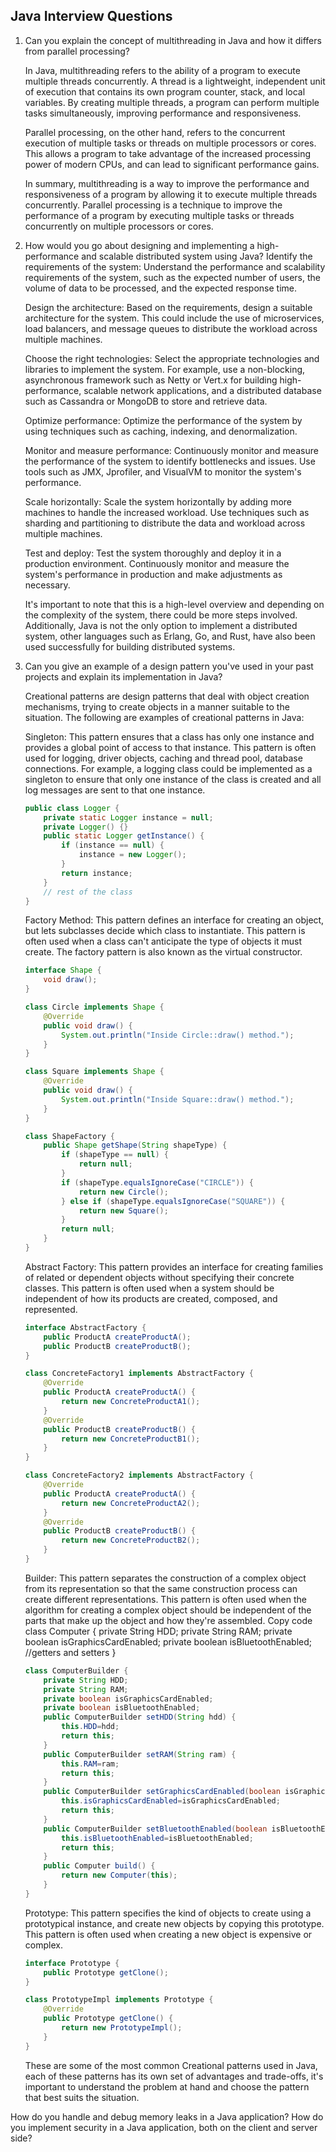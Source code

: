 ## Java Interview Questions

1. Can you explain the concept of multithreading in Java and how it differs from parallel processing?

    In Java, multithreading refers to the ability of a program to execute multiple threads concurrently. A thread is a lightweight, independent unit of execution that contains its own program counter, stack, and local variables. By creating multiple threads, a program can perform multiple tasks simultaneously, improving performance and responsiveness.

    Parallel processing, on the other hand, refers to the concurrent execution of multiple tasks or threads on multiple processors or cores. This allows a program to take advantage of the increased processing power of modern CPUs, and can lead to significant performance gains.

    In summary, multithreading is a way to improve the performance and responsiveness of a program by allowing it to execute multiple threads concurrently. Parallel processing is a technique to improve the performance of a program by executing multiple tasks or threads concurrently on multiple processors or cores.

2. How would you go about designing and implementing a high-performance and scalable distributed system using Java?
    Identify the requirements of the system: Understand the performance and scalability requirements of the system, such as the expected number of users, the volume of data to be processed, and the expected response time.

    Design the architecture: Based on the requirements, design a suitable architecture for the system. This could include the use of microservices, load balancers, and message queues to distribute the workload across multiple machines.

    Choose the right technologies: Select the appropriate technologies and libraries to implement the system. For example, use a non-blocking, asynchronous framework such as Netty or Vert.x for building high-performance, scalable network applications, and a distributed database such as Cassandra or MongoDB to store and retrieve data.

    Optimize performance: Optimize the performance of the system by using techniques such as caching, indexing, and denormalization.

    Monitor and measure performance: Continuously monitor and measure the performance of the system to identify bottlenecks and issues. Use tools such as JMX, Jprofiler, and VisualVM to monitor the system's performance.

    Scale horizontally: Scale the system horizontally by adding more machines to handle the increased workload. Use techniques such as sharding and partitioning to distribute the data and workload across multiple machines.

    Test and deploy: Test the system thoroughly and deploy it in a production environment. Continuously monitor and measure the system's performance in production and make adjustments as necessary.

    It's important to note that this is a high-level overview and depending on the complexity of the system, there could be more steps involved. Additionally, Java is not the only option to implement a distributed system, other languages such as Erlang, Go, and Rust, have also been used successfully for building distributed systems.

3. Can you give an example of a design pattern you've used in your past projects and explain its implementation in Java?

    Creational patterns are design patterns that deal with object creation mechanisms, trying to create objects in a manner suitable to the situation. The following are examples of creational patterns in Java:

    Singleton: This pattern ensures that a class has only one instance and provides a global point of access to that instance. This pattern is often used for logging, driver objects, caching and thread pool, database connections. For example, a logging class could be implemented as a singleton to ensure that only one instance of the class is created and all log messages are sent to that one instance.
    
    ```java
    public class Logger {
        private static Logger instance = null;
        private Logger() {}
        public static Logger getInstance() {
            if (instance == null) {
                instance = new Logger();
            }
            return instance;
        }
        // rest of the class
    }
    ```

    Factory Method: This pattern defines an interface for creating an object, but lets subclasses decide which class to instantiate. This pattern is often used when a class can't anticipate the type of objects it must create. The factory pattern is also known as the virtual constructor.

    ```java
    interface Shape {
        void draw();
    }

    class Circle implements Shape {
        @Override
        public void draw() {
            System.out.println("Inside Circle::draw() method.");
        }
    }

    class Square implements Shape {
        @Override
        public void draw() {
            System.out.println("Inside Square::draw() method.");
        }
    }

    class ShapeFactory {
        public Shape getShape(String shapeType) {
            if (shapeType == null) {
                return null;
            }
            if (shapeType.equalsIgnoreCase("CIRCLE")) {
                return new Circle();
            } else if (shapeType.equalsIgnoreCase("SQUARE")) {
                return new Square();
            }
            return null;
        }
    }
    ```

    Abstract Factory: This pattern provides an interface for creating families of related or dependent objects without specifying their concrete classes. This pattern is often used when a system should be independent of how its products are created, composed, and represented.

    ```java
    interface AbstractFactory {
        public ProductA createProductA();
        public ProductB createProductB();
    }

    class ConcreteFactory1 implements AbstractFactory {
        @Override
        public ProductA createProductA() {
            return new ConcreteProductA1();
        }
        @Override
        public ProductB createProductB() {
            return new ConcreteProductB1();
        }
    }

    class ConcreteFactory2 implements AbstractFactory {
        @Override
        public ProductA createProductA() {
            return new ConcreteProductA2();
        }
        @Override
        public ProductB createProductB() {
            return new ConcreteProductB2();
        }
    }
    ```
    
    Builder: This pattern separates the construction of a complex object from its representation so that the same construction process can create different representations. This pattern is often used when the algorithm for creating a complex object should be independent of the parts that make up the object and how they're assembled.
    Copy code
    class Computer {
        private String HDD;
        private String RAM;
        private boolean isGraphicsCardEnabled;
        private boolean isBluetoothEnabled;
        //getters and setters
    }


    ```java
    class ComputerBuilder {
        private String HDD;
        private String RAM;
        private boolean isGraphicsCardEnabled;
        private boolean isBluetoothEnabled;
        public ComputerBuilder setHDD(String hdd) {
            this.HDD=hdd;
            return this;
        }
        public ComputerBuilder setRAM(String ram) {
            this.RAM=ram;
            return this;
        }
        public ComputerBuilder setGraphicsCardEnabled(boolean isGraphicsCardEnabled) {
            this.isGraphicsCardEnabled=isGraphicsCardEnabled;
            return this;
        }
        public ComputerBuilder setBluetoothEnabled(boolean isBluetoothEnabled) {
            this.isBluetoothEnabled=isBluetoothEnabled;
            return this;
        }
        public Computer build() {
            return new Computer(this);
        }
    }
    ```
    Prototype: This pattern specifies the kind of objects to create using a prototypical instance, and create new objects by copying this prototype. This pattern is often used when creating a new object is expensive or complex.

    ```java
    interface Prototype {
        public Prototype getClone();
    }

    class PrototypeImpl implements Prototype {
        @Override
        public Prototype getClone() {
            return new PrototypeImpl();
        }
    }
    ```
    
    These are some of the most common Creational patterns used in Java, each of these patterns has its own set of advantages and trade-offs, it's important to understand the problem at hand and choose the pattern that best suits the situation.





How do you handle and debug memory leaks in a Java application?
How do you implement security in a Java application, both on the client and server side?
